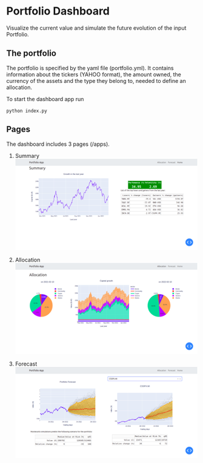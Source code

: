 # Portfolio Dashboard

Visualize the current value and simulate the future evolution of the input Portfolio.

## The portfolio

The portfolio is specified by the yaml file (portfolio.yml). It contains information about the tickers (YAHOO format), the amount owned, the currency of the assets and the type they belong to, needed to define an allocation.

To start the dashboard app run

```
python index.py
```

## Pages

The dashboard includes 3 pages (/apps).

 1. Summary 
![home_screenshot](imgs/home.png)

 2. Allocation
![allocation_screenshot](imgs/allocation.png)

 3. Forecast
![forecast_screenshot](imgs/forecast.png)

